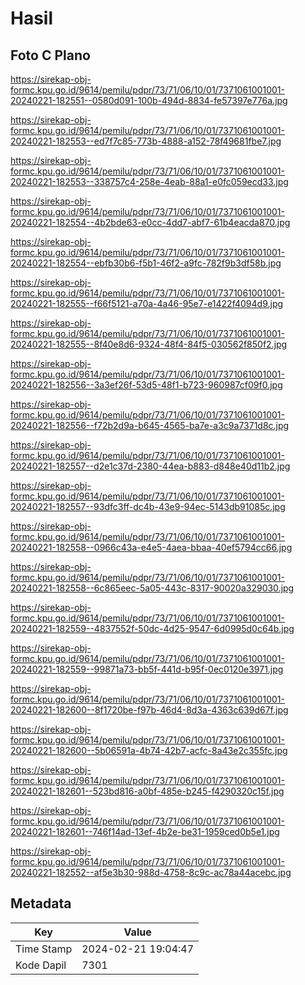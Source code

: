 # Hasil

## Foto C Plano

https://sirekap-obj-formc.kpu.go.id/9614/pemilu/pdpr/73/71/06/10/01/7371061001001-20240221-182551--0580d091-100b-494d-8834-fe57397e776a.jpg

https://sirekap-obj-formc.kpu.go.id/9614/pemilu/pdpr/73/71/06/10/01/7371061001001-20240221-182553--ed7f7c85-773b-4888-a152-78f49681fbe7.jpg

https://sirekap-obj-formc.kpu.go.id/9614/pemilu/pdpr/73/71/06/10/01/7371061001001-20240221-182553--338757c4-258e-4eab-88a1-e0fc059ecd33.jpg

https://sirekap-obj-formc.kpu.go.id/9614/pemilu/pdpr/73/71/06/10/01/7371061001001-20240221-182554--4b2bde63-e0cc-4dd7-abf7-61b4eacda870.jpg

https://sirekap-obj-formc.kpu.go.id/9614/pemilu/pdpr/73/71/06/10/01/7371061001001-20240221-182554--ebfb30b6-f5b1-46f2-a9fc-782f9b3df58b.jpg

https://sirekap-obj-formc.kpu.go.id/9614/pemilu/pdpr/73/71/06/10/01/7371061001001-20240221-182555--f66f5121-a70a-4a46-95e7-e1422f4094d9.jpg

https://sirekap-obj-formc.kpu.go.id/9614/pemilu/pdpr/73/71/06/10/01/7371061001001-20240221-182555--8f40e8d6-9324-48f4-84f5-030562f850f2.jpg

https://sirekap-obj-formc.kpu.go.id/9614/pemilu/pdpr/73/71/06/10/01/7371061001001-20240221-182556--3a3ef26f-53d5-48f1-b723-960987cf09f0.jpg

https://sirekap-obj-formc.kpu.go.id/9614/pemilu/pdpr/73/71/06/10/01/7371061001001-20240221-182556--f72b2d9a-b645-4565-ba7e-a3c9a7371d8c.jpg

https://sirekap-obj-formc.kpu.go.id/9614/pemilu/pdpr/73/71/06/10/01/7371061001001-20240221-182557--d2e1c37d-2380-44ea-b883-d848e40d11b2.jpg

https://sirekap-obj-formc.kpu.go.id/9614/pemilu/pdpr/73/71/06/10/01/7371061001001-20240221-182557--93dfc3ff-dc4b-43e9-94ec-5143db91085c.jpg

https://sirekap-obj-formc.kpu.go.id/9614/pemilu/pdpr/73/71/06/10/01/7371061001001-20240221-182558--0966c43a-e4e5-4aea-bbaa-40ef5794cc66.jpg

https://sirekap-obj-formc.kpu.go.id/9614/pemilu/pdpr/73/71/06/10/01/7371061001001-20240221-182558--6c865eec-5a05-443c-8317-90020a329030.jpg

https://sirekap-obj-formc.kpu.go.id/9614/pemilu/pdpr/73/71/06/10/01/7371061001001-20240221-182559--4837552f-50dc-4d25-9547-6d0995d0c64b.jpg

https://sirekap-obj-formc.kpu.go.id/9614/pemilu/pdpr/73/71/06/10/01/7371061001001-20240221-182559--99871a73-bb5f-441d-b95f-0ec0120e3971.jpg

https://sirekap-obj-formc.kpu.go.id/9614/pemilu/pdpr/73/71/06/10/01/7371061001001-20240221-182600--8f1720be-f97b-46d4-8d3a-4363c639d67f.jpg

https://sirekap-obj-formc.kpu.go.id/9614/pemilu/pdpr/73/71/06/10/01/7371061001001-20240221-182600--5b06591a-4b74-42b7-acfc-8a43e2c355fc.jpg

https://sirekap-obj-formc.kpu.go.id/9614/pemilu/pdpr/73/71/06/10/01/7371061001001-20240221-182601--523bd816-a0bf-485e-b245-f4290320c15f.jpg

https://sirekap-obj-formc.kpu.go.id/9614/pemilu/pdpr/73/71/06/10/01/7371061001001-20240221-182601--746f14ad-13ef-4b2e-be31-1959ced0b5e1.jpg

https://sirekap-obj-formc.kpu.go.id/9614/pemilu/pdpr/73/71/06/10/01/7371061001001-20240221-182552--af5e3b30-988d-4758-8c9c-ac78a44acebc.jpg


## Metadata

| Key        | Value               |
| ---------- | ------------------- |
| Time Stamp | 2024-02-21 19:04:47 |
| Kode Dapil | 7301                |



